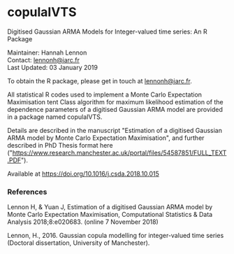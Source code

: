 # copulaIVTS
Digitised Gaussian ARMA Models for Integer-valued time series: An R Package 


Maintainer: Hannah Lennon  
Contact: lennonh@iarc.fr  
Last Updated: 03 January 2019  



To obtain the R package, please get in touch at lennonh@iarc.fr.    



All statistical R codes used to implement a Monte Carlo Expectation Maximisation tent Class algorithm for maximum likelihood estimation of the dependence parameters of a digitised Gaussian ARMA model are provided in a package named copulaIVTS. 

Details are described in the manuscript "Estimation of a digitised Gaussian ARMA model by Monte Carlo Expectation Maximisation", and further described in PhD Thesis format here ("https://www.research.manchester.ac.uk/portal/files/54587851/FULL_TEXT.PDF").   


Available at https://doi.org/10.1016/j.csda.2018.10.015    




### References  
Lennon H, & Yuan J, Estimation of a digitised Gaussian ARMA model by Monte Carlo Expectation Maximisation, Computational Statistics & Data Analysis 2018;8:e020683. (online 7 November 2018)      

Lennon, H., 2016. Gaussian copula modelling for integer-valued time series (Doctoral dissertation, University of Manchester).    

